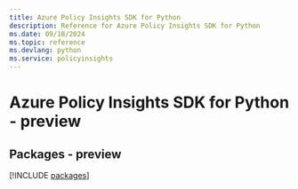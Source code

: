 ```yaml
---
title: Azure Policy Insights SDK for Python
description: Reference for Azure Policy Insights SDK for Python
ms.date: 09/18/2024
ms.topic: reference
ms.devlang: python
ms.service: policyinsights
---
```

# Azure Policy Insights SDK for Python - preview
## Packages - preview
[!INCLUDE [packages](policy-insights-index.md)]